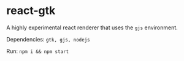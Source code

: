 # react-gtk

A highly experimental react renderer that uses the `gjs` environment.

Dependencies: `gtk, gjs, nodejs`

Run: `npm i && npm start`